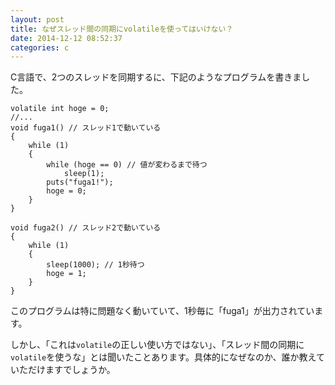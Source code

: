 ```yaml
---
layout: post
title: なぜスレッド間の同期にvolatileを使ってはいけない？
date: 2014-12-12 08:52:37
categories: c
---
```

<!-- {% raw %} -->
<p>C言語で、2つのスレッドを同期するに、下記のようなプログラムを書きました。</p>

<pre><code>volatile int hoge = 0;
//...
void fuga1() // スレッド1で動いている
{
    while (1)
    {
        while (hoge == 0) // 値が変わるまで待つ
            sleep(1);
        puts("fuga1!");
        hoge = 0;
    }
}

void fuga2() // スレッド2で動いている
{
    while (1)
    {
        sleep(1000); // 1秒待つ
        hoge = 1;
    }
}
</code></pre>

<p>このプログラムは特に問題なく動いていて、1秒毎に「fuga1」が出力されています。</p>

<p>しかし、「これは<code>volatile</code>の正しい使い方ではない」、「スレッド間の同期に<code>volatile</code>を使うな」とは聞いたことあります。具体的になぜなのか、誰か教えていただけますでしょうか。</p>
<!-- {% endraw %} -->
